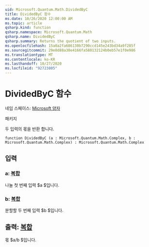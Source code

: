 ```yaml
---
uid: Microsoft.Quantum.Math.DividedByC
title: DividedByC 함수
ms.date: 10/26/2020 12:00:00 AM
ms.topic: article
qsharp.kind: function
qsharp.namespace: Microsoft.Quantum.Math
qsharp.name: DividedByC
qsharp.summary: Returns the quotient of two inputs.
ms.openlocfilehash: 15a0a2fa686130b7290ccd145e243bd34a9f285f
ms.sourcegitcommit: 29e0d88a30e4166fa580132124b0eb57e1f0e986
ms.translationtype: MT
ms.contentlocale: ko-KR
ms.lasthandoff: 10/27/2020
ms.locfileid: "92723805"
---
```

# <a name="dividedbyc-function"></a>DividedByC 함수

네임 스페이스: [Microsoft 양자](xref:Microsoft.Quantum.Math)

패키지 [](https://nuget.org/packages/)


두 입력의 몫을 반환 합니다.

```qsharp
function DividedByC (a : Microsoft.Quantum.Math.Complex, b : Microsoft.Quantum.Math.Complex) : Microsoft.Quantum.Math.Complex
```


## <a name="input"></a>입력

### <a name="a--complex"></a>a: [복합](xref:Microsoft.Quantum.Math.Complex)

나눌 첫 번째 입력 $a $입니다.


### <a name="b--complex"></a>b: [복합](xref:Microsoft.Quantum.Math.Complex)

분할할 두 번째 입력 $b $입니다.



## <a name="output--complex"></a>출력: [복합](xref:Microsoft.Quantum.Math.Complex)

몫 $a/b $입니다.